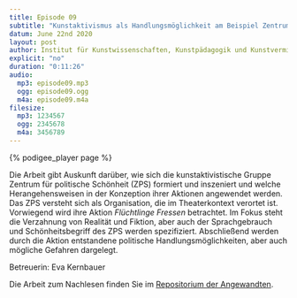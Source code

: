 ```yaml
---
title: Episode 09
subtitle: "Kunstaktivismus als Handlungsmöglichkeit am Beispiel Zentrum für politische Schönheit" |  Tanja Happel
datum: June 22nd 2020
layout: post
author: Institut für Kunstwissenschaften, Kunstpädagogik und Kunstvermittlung
explicit: "no"
duration: "0:11:26"
audio:
  mp3: episode09.mp3
  ogg: episode09.ogg
  m4a: episode09.m4a
filesize:
  mp3: 1234567
  ogg: 2345678
  m4a: 3456789
---
```


{% podigee_player page %}

Die Arbeit gibt Auskunft darüber, wie sich die kunstaktivistische Gruppe Zentrum für politische Schönheit (ZPS) formiert und inszeniert und welche Herangehensweisen in der Konzeption ihrer Aktionen angewendet werden. Das ZPS versteht sich als Organisation, die im Theaterkontext verortet ist. Vorwiegend wird ihre Aktion _Flüchtlinge Fressen_ betrachtet. Im Fokus steht die Verzahnung von Realität und Fiktion, aber auch der Sprachgebrauch und Schönheitsbegriff des ZPS werden spezifiziert. Abschließend werden durch die Aktion entstandene politische Handlungsmöglichkeiten, aber auch mögliche Gefahren dargelegt.

Betreuerin: Eva Kernbauer

Die Arbeit zum Nachlesen finden Sie im [Repositorium der Angewandten](http://phaidra.bibliothek.uni-ak.ac.at/o:34545).
